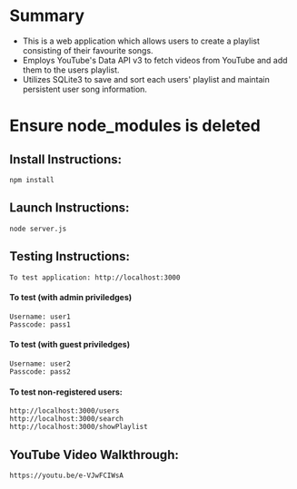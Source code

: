 # Summary
- This is a web application which allows users to create a playlist consisting of their favourite songs.
- Employs YouTube's Data API v3 to fetch videos from YouTube and add them to the users playlist.
- Utilizes SQLite3 to save and sort each users' playlist and maintain persistent user song information.

# Ensure node_modules is deleted

## Install Instructions:
    npm install

## Launch Instructions:
    node server.js

## Testing Instructions:
    To test application: http://localhost:3000
    
#### To test (with admin priviledges) 
    Username: user1
    Passcode: pass1

#### To test (with guest priviledges)
    Username: user2
    Passcode: pass2

#### To test non-registered users:
    http://localhost:3000/users
    http://localhost:3000/search
    http://localhost:3000/showPlaylist

## YouTube Video Walkthrough: 
    https://youtu.be/e-VJwFCIWsA 